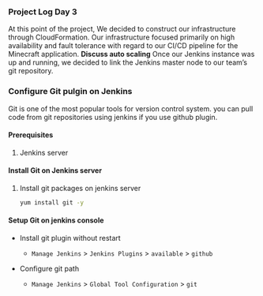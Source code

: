 ### Project Log Day 3
At this point of the project, We decided to construct our infrastructure through CloudFormation. Our infrastructure focused primarily on high availability and fault tolerance with regard to our CI/CD pipeline for the Minecraft application. **Discuss auto scaling** 
Once our Jenkins instance was up and running, we decided to link the Jenkins master node to our team’s git repository.


### Configure Git pulgin on Jenkins
Git is one of the most popular tools for version control system. you can pull code from git repositories using jenkins if you use github plugin. 


#### Prerequisites
1. Jenkins server 

#### Install Git on Jenkins server
1. Install git packages on jenkins server
   ```sh
   yum install git -y
   ```

#### Setup Git on jenkins console
- Install git plugin without restart  
  - `Manage Jenkins` > `Jenkins Plugins` > `available` > `github`

- Configure git path
  - `Manage Jenkins` > `Global Tool Configuration` > `git`

